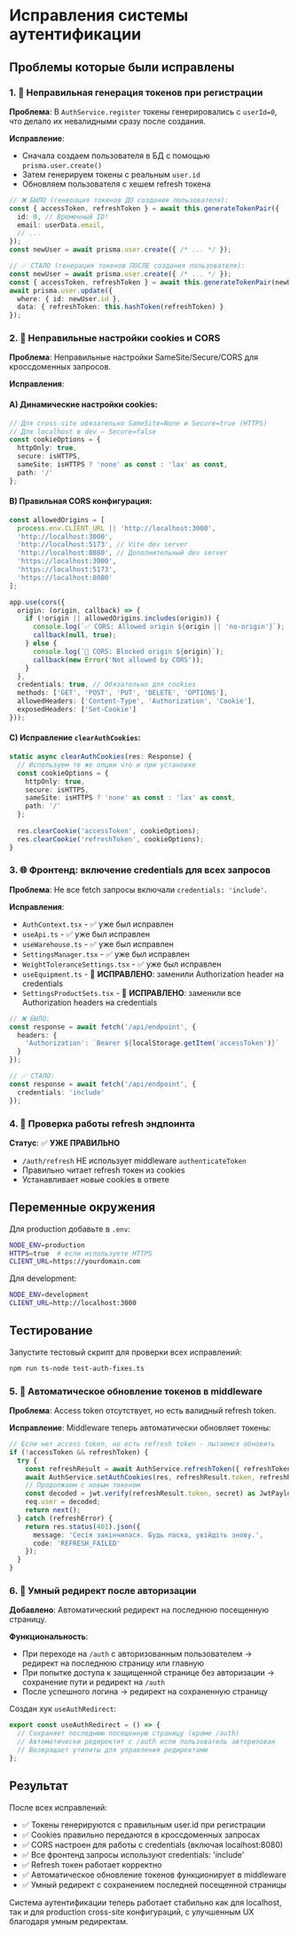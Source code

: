 # Исправления системы аутентификации

## Проблемы которые были исправлены

### 1. 🔑 Неправильная генерация токенов при регистрации
**Проблема**: В `AuthService.register` токены генерировались с `userId=0`, что делало их невалидными сразу после создания.

**Исправление**: 
- Сначала создаем пользователя в БД с помощью `prisma.user.create()`
- Затем генерируем токены с реальным `user.id` 
- Обновляем пользователя с хешем refresh токена

```typescript
// ❌ БЫЛО (генерация токенов ДО создания пользователя):
const { accessToken, refreshToken } = await this.generateTokenPair({
  id: 0, // Временный ID!
  email: userData.email,
  // ...
});
const newUser = await prisma.user.create({ /* ... */ });

// ✅ СТАЛО (генерация токенов ПОСЛЕ создания пользователя):
const newUser = await prisma.user.create({ /* ... */ });
const { accessToken, refreshToken } = await this.generateTokenPair(newUser);
await prisma.user.update({
  where: { id: newUser.id },
  data: { refreshToken: this.hashToken(refreshToken) }
});
```

### 2. 🍪 Неправильные настройки cookies и CORS
**Проблема**: Неправильные настройки SameSite/Secure/CORS для кроссдоменных запросов.

**Исправления**:

#### A) Динамические настройки cookies:
```typescript
// Для cross-site обязательно SameSite=None и Secure=true (HTTPS)
// Для localhost в dev — Secure=false
const cookieOptions = {
  httpOnly: true,
  secure: isHTTPS,
  sameSite: isHTTPS ? 'none' as const : 'lax' as const,
  path: '/'
};
```

#### B) Правильная CORS конфигурация:
```typescript
const allowedOrigins = [
  process.env.CLIENT_URL || 'http://localhost:3000',
  'http://localhost:3000',
  'http://localhost:5173', // Vite dev server
  'http://localhost:8080', // Дополнительный dev server
  'https://localhost:3000',
  'https://localhost:5173',
  'https://localhost:8080'
];

app.use(cors({
  origin: (origin, callback) => {
    if (!origin || allowedOrigins.includes(origin)) {
      console.log(`✅ CORS: Allowed origin ${origin || 'no-origin'}`);
      callback(null, true);
    } else {
      console.log(`🚫 CORS: Blocked origin ${origin}`);
      callback(new Error('Not allowed by CORS'));
    }
  },
  credentials: true, // Обязательно для cookies
  methods: ['GET', 'POST', 'PUT', 'DELETE', 'OPTIONS'],
  allowedHeaders: ['Content-Type', 'Authorization', 'Cookie'],
  exposedHeaders: ['Set-Cookie']
}));
```

#### C) Исправление `clearAuthCookies`:
```typescript
static async clearAuthCookies(res: Response) {
  // Используем те же опции что и при установке
  const cookieOptions = {
    httpOnly: true,
    secure: isHTTPS,
    sameSite: isHTTPS ? 'none' as const : 'lax' as const,
    path: '/'
  };
  
  res.clearCookie('accessToken', cookieOptions);
  res.clearCookie('refreshToken', cookieOptions);
}
```

### 3. 🌐 Фронтенд: включение credentials для всех запросов
**Проблема**: Не все fetch запросы включали `credentials: 'include'`.

**Исправления**:
- `AuthContext.tsx` - ✅ уже был исправлен
- `useApi.ts` - ✅ уже был исправлен  
- `useWarehouse.ts` - ✅ уже был исправлен
- `SettingsManager.tsx` - ✅ уже был исправлен
- `WeightToleranceSettings.tsx` - ✅ уже был исправлен
- `useEquipment.ts` - 🔧 **ИСПРАВЛЕНО**: заменили Authorization header на credentials
- `SettingsProductSets.tsx` - 🔧 **ИСПРАВЛЕНО**: заменили все Authorization headers на credentials

```typescript
// ❌ БЫЛО:
const response = await fetch('/api/endpoint', {
  headers: {
    'Authorization': `Bearer ${localStorage.getItem('accessToken')}`
  }
});

// ✅ СТАЛО:
const response = await fetch('/api/endpoint', {
  credentials: 'include'
});
```

### 4. 🔄 Проверка работы refresh эндпоинта
**Статус**: ✅ **УЖЕ ПРАВИЛЬНО**
- `/auth/refresh` НЕ использует middleware `authenticateToken`
- Правильно читает refresh токен из cookies
- Устанавливает новые cookies в ответе

## Переменные окружения

Для production добавьте в `.env`:
```bash
NODE_ENV=production
HTTPS=true  # если используете HTTPS
CLIENT_URL=https://yourdomain.com
```

Для development:
```bash
NODE_ENV=development
CLIENT_URL=http://localhost:3000
```

## Тестирование

Запустите тестовый скрипт для проверки всех исправлений:
```bash
npm run ts-node test-auth-fixes.ts
```

### 5. 🔄 Автоматическое обновление токенов в middleware
**Проблема**: Access token отсутствует, но есть валидный refresh token.

**Исправление**: Middleware теперь автоматически обновляет токены:
```typescript
// Если нет access token, но есть refresh token - пытаемся обновить
if (!accessToken && refreshToken) {
  try {
    const refreshResult = await AuthService.refreshToken({ refreshToken });
    await AuthService.setAuthCookies(res, refreshResult.token, refreshResult.refreshToken);
    // Продолжаем с новым токеном
    const decoded = jwt.verify(refreshResult.token, secret) as JwtPayload;
    req.user = decoded;
    return next();
  } catch (refreshError) {
    return res.status(401).json({ 
      message: 'Сесія закінчилася. Будь ласка, увійдіть знову.',
      code: 'REFRESH_FAILED'
    });
  }
}
```

### 6. 🔄 Умный редирект после авторизации
**Добавлено**: Автоматический редирект на последнюю посещенную страницу.

**Функциональность**:
- При переходе на `/auth` с авторизованным пользователем → редирект на последнюю страницу или главную
- При попытке доступа к защищенной странице без авторизации → сохранение пути и редирект на `/auth`
- После успешного логина → редирект на сохраненную страницу

Создан хук `useAuthRedirect`:
```typescript
export const useAuthRedirect = () => {
  // Сохраняет последнюю посещенную страницу (кроме /auth)
  // Автоматически редиректит с /auth если пользователь авторизован
  // Возвращает утилиты для управления редиректами
};
```

## Результат

После всех исправлений:
- ✅ Токены генерируются с правильным user.id при регистрации
- ✅ Cookies правильно передаются в кроссдоменных запросах  
- ✅ CORS настроен для работы с credentials (включая localhost:8080)
- ✅ Все фронтенд запросы используют credentials: 'include'
- ✅ Refresh токен работает корректно
- ✅ Автоматическое обновление токенов функционирует в middleware
- ✅ Умный редирект с сохранением последней посещенной страницы

Система аутентификации теперь работает стабильно как для localhost, так и для production cross-site конфигураций, с улучшенным UX благодаря умным редиректам.
